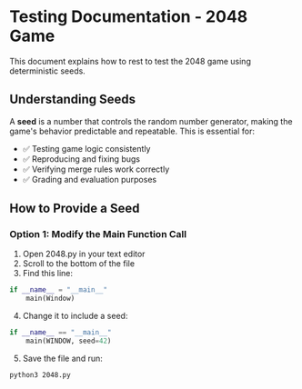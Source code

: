 # Testing Documentation - 2048 Game 
This document explains how to rest to test the 2048 game using deterministic seeds. 

## Understanding Seeds
A **seed** is a number that controls the random number generator, making the game's behavior predictable and repeatable. This is essential for: 
- ✅ Testing game logic consistently
- ✅ Reproducing and fixing bugs
- ✅ Verifying merge rules work correctly
- ✅ Grading and evaluation purposes

## How to Provide a Seed 
### Option 1: Modify the Main Function Call
1. Open 2048.py in your text editor
2. Scroll to the bottom of the file
3. Find this line:
```python
if __name__ = "__main__"
    main(Window)
```
4. Change it to include a seed:
```python
if __name__ == "__main__"
    main(WINDOW, seed=42)
```
5. Save the file and run:
```bash
python3 2048.py
```

